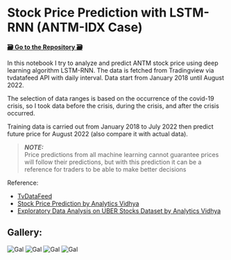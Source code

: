 # Stock Price Prediction with LSTM-RNN (ANTM-IDX Case)

**[🗃️ Go to the Repository 🗃️](https://github.com/effmuhammad/stock-prediction-LSTM-1-timestep)**

In this notebook I try to analyze and predict ANTM stock price using deep learning algorithm LSTM-RNN. 
The data is fetched from Tradingview via tvdatafeed API with daily interval. Data start from January 2018 until August 2022.

The selection of data ranges is based on the occurrence of the covid-19 crisis, so I took data before the crisis, during the crisis, and after the crisis occurred.

Training data is carried out from January 2018 to July 2022 then predict future price for August 2022 (also compare it with actual data).

> **_NOTE:_**  
Price predictions from all machine learning cannot guarantee prices will follow their predictions, but with this prediction it can be a reference for traders to be able to make better decisions

Reference: 
- [TvDataFeed](https://github.com/StreamAlpha/tvdatafeed)
- [Stock Price Prediction by Analytics Vidhya](https://www.analyticsvidhya.com/blog/2018/10/predicting-stock-price-machine-learningnd-deep-learning-techniques-python/#h2_12)
- [Exploratory Data Analysis on UBER Stocks Dataset by Analytics Vidhya](https://www.analyticsvidhya.com/blog/2021/11/exploratory-data-analysis-on-uber-stocks-dataset)

## Gallery:

![Gal](https://github.com/effmuhammad/stock-prediction-LSTM-1-timestep/raw/main/image/1.png)
![Gal](https://github.com/effmuhammad/stock-prediction-LSTM-1-timestep/raw/main/image/2.png)
![Gal](https://github.com/effmuhammad/stock-prediction-LSTM-1-timestep/raw/main/image/3.png)
![Gal](https://github.com/effmuhammad/stock-prediction-LSTM-1-timestep/raw/main/image/4.png)

